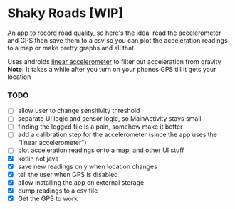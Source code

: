 # Shaky Roads [WIP]

An app to record road quality, so here's the idea: read the accelerometer and GPS then save them to
a csv so you can plot the acceleration readings to a map or make pretty graphs and all that.

Uses androids [linear accelerometer](https://developer.android.com/guide/topics/sensors/sensors_motion#sensors-motion-linear)
 to filter out acceleration from gravity
**Note:** It takes a while after you turn on your phones GPS till it gets your location


### TODO

- [ ] allow user to change sensitivity threshold
- [ ] separate UI logic and sensor logic, so MainActivity stays small
- [ ] finding the logged file is a pain, somehow make it better
- [ ] add a calibration step for the accelerometer (since the app uses the "linear accelerometer")
- [ ] plot acceleration readings onto a map, and other UI stuff
- [x] kotlin not java
- [x] save new readings only when location changes
- [x] tell the user when GPS is disabled
- [x] allow installing the app on external storage
- [x] dump readings to a csv file
- [x] Get the GPS to work
